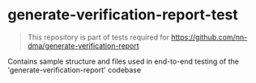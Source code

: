 # generate-verification-report-test

> This repository is part of tests required for https://github.com/nn-dma/generate-verification-report

Contains sample structure and files used in end-to-end testing of the 'generate-verification-report' codebase
